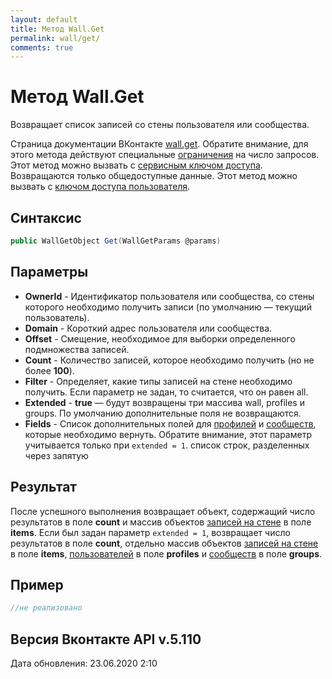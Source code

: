 ```yaml
---
layout: default
title: Метод Wall.Get
permalink: wall/get/
comments: true
---
```

# Метод Wall.Get
Возвращает список записей со стены пользователя или сообщества.

Страница документации ВКонтакте [wall.get](https://vk.com/dev/wall.get).
Обратите внимание, для этого метода действуют специальные [ограничения](https://vk.com/dev/data_limits) на число запросов.
Этот метод можно вызвать с [сервисным ключом доступа](https://vk.com/dev/access_token?f=3.%20%D0%A1%D0%B5%D1%80%D0%B2%D0%B8%D1%81%D0%BD%D1%8B%D0%B9%20%D0%BA%D0%BB%D1%8E%D1%87%20%D0%B4%D0%BE%D1%81%D1%82%D1%83%D0%BF%D0%B0). Возвращаются только общедоступные данные.
Этот метод можно вызвать с [ключом доступа пользователя](https://vk.com/dev/access_token).

## Синтаксис
``` csharp
public WallGetObject Get(WallGetParams @params)
```

## Параметры
+ **OwnerId** - Идентификатор пользователя или сообщества, со стены которого необходимо получить записи (по умолчанию — текущий пользователь).
+ **Domain** - Короткий адрес пользователя или сообщества. 
+ **Offset** - Смещение, необходимое для выборки определенного подмножества записей.
+ **Count** - Количество записей, которое необходимо получить (но не более **100**).
+ **Filter** - Определяет, какие типы записей на стене необходимо получить. 
Если параметр не задан, то считается, что он равен all.
+ **Extended** - 
**true** — будут возвращены три массива wall, profiles и groups. 
По умолчанию дополнительные поля не возвращаются.
+ **Fields** - Список дополнительных полей для [профилей](https://vk.com/dev/objects/user) и [сообществ](https://vk.com/dev/objects/group), которые необходимо вернуть.
Обратите внимание, этот параметр учитывается только при `extended = 1`. список строк, разделенных через запятую

## Результат
После успешного выполнения возвращает объект, содержащий число результатов в поле **count** и массив объектов [записей на стене](https://vk.com/dev/objects/post) в поле **items**.
Если был задан параметр `extended = 1`, возвращает число результатов в поле **count**, отдельно массив объектов [записей на стене](https://vk.com/dev/objects/post) в поле **items**, [пользователей](https://vk.com/dev/objects/user) в поле **profiles** и [сообществ](https://vk.com/dev/objects/group) в поле **groups**.

## Пример
``` csharp
//не реализовано
```

## Версия Вконтакте API v.5.110
Дата обновления: 23.06.2020 2:10
